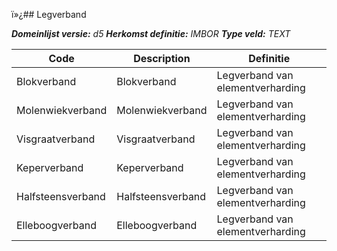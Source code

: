 ï»¿## Legverband

*__Domeinlijst versie:__ d5*
*__Herkomst definitie:__ IMBOR*
*__Type veld:__ TEXT*

|__Code__ |__Description__ |__Definitie__	|
|	---	|	---	|   ---	| 
| Blokverband | Blokverband | Legverband van elementverharding |
| Molenwiekverband | Molenwiekverband | Legverband van elementverharding |
| Visgraatverband | Visgraatverband | Legverband van elementverharding |
| Keperverband | Keperverband | Legverband van elementverharding |
| Halfsteensverband | Halfsteensverband | Legverband van elementverharding |
| Elleboogverband | Elleboogverband | Legverband van elementverharding |

